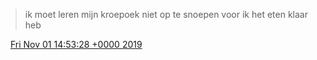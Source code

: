 > ik moet leren mijn kroepoek niet op te snoepen voor ik het eten klaar heb

<img src="../../media/tweet.ico" width="12" /> [Fri Nov 01 14:53:28 +0000 2019](https://twitter.com/DromerDenker/status/1190280700592832513)